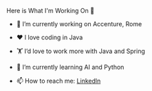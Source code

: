 Here is What I'm Working On 👋

- 🔭 I’m currently working on Accenture, Rome
- ❤️ I love coding in Java
- 🏋️ I’d love to work more with Java and Spring
- 🌱 I’m currently learning AI and Python

- 📫 How to reach me: [Linkedln](https://www.linkedin.com/in/raffaelefraioli/)

